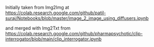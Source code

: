 Initially taken from Img2Img at
https://colab.research.google.com/github/patil-suraj/Notebooks/blob/master/image_2_image_using_diffusers.ipynb

and merged with Img2Txt from
https://colab.research.google.com/github/pharmapsychotic/clip-interrogator/blob/main/clip_interrogator.ipynb